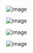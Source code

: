 ![image](https://github.com/tariqsheikhsw/GoogleCloudArchitectLabs/assets/54164634/5e63c2f1-9d96-4ce9-a3af-d1303ceb82d0)

![image](https://github.com/tariqsheikhsw/GoogleCloudArchitectLabs/assets/54164634/dd592864-d533-4253-a3cc-46cc4d1cf477)

![image](https://github.com/tariqsheikhsw/GoogleCloudArchitectLabs/assets/54164634/8dc0315b-b40e-4020-b535-c26ceec567e3)

![image](https://github.com/tariqsheikhsw/GoogleCloudArchitectLabs/assets/54164634/88c36ece-4c38-45a2-9010-56f6625bcd54)
